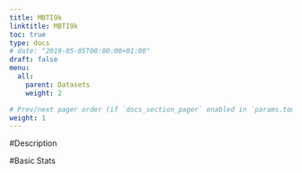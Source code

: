 ```yaml
---
title: MBTI9k
linktitle: MBTI9k
toc: true
type: docs
# date: "2019-05-05T00:00:00+01:00"
draft: false
menu:
  all:
    parent: Datasets
    weight: 2

# Prev/next pager order (if `docs_section_pager` enabled in `params.toml`)
weight: 1
---
```


#Description

#Basic Stats
